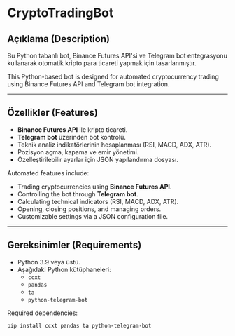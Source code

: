 # CryptoTradingBot

## Açıklama (Description)
Bu Python tabanlı bot, Binance Futures API'si ve Telegram bot entegrasyonu kullanarak otomatik kripto para ticareti yapmak için tasarlanmıştır.

This Python-based bot is designed for automated cryptocurrency trading using Binance Futures API and Telegram bot integration.

---

## Özellikler (Features)
- **Binance Futures API** ile kripto ticareti.
- **Telegram bot** üzerinden bot kontrolü.
- Teknik analiz indikatörlerinin hesaplanması (RSI, MACD, ADX, ATR).
- Pozisyon açma, kapama ve emir yönetimi.
- Özelleştirilebilir ayarlar için JSON yapılandırma dosyası.

Automated features include:
- Trading cryptocurrencies using **Binance Futures API**.
- Controlling the bot through **Telegram bot**.
- Calculating technical indicators (RSI, MACD, ADX, ATR).
- Opening, closing positions, and managing orders.
- Customizable settings via a JSON configuration file.

---

## Gereksinimler (Requirements)
- Python 3.9 veya üstü.
- Aşağıdaki Python kütüphaneleri:
  - `ccxt`
  - `pandas`
  - `ta`
  - `python-telegram-bot`

Required dependencies:
```bash
pip install ccxt pandas ta python-telegram-bot
